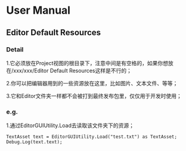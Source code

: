 # User Manual

## Editor Default Resources

### Detail

1.它必须放在Project视图的根目录下，注意中间是有空格的，如果你想放在/xxx/xxx/Editor Default Resources这样是不行的；

2.你可以把编辑器用到的一些资源放在这里，比如图片、文本文件、等等；

3.它和Editor文件夹一样都不会被打到最终发布包里，仅仅用于开发时使用；

### e.g.

1.通过EditorGUIUtility.Load去读取该文件夹下的资源；

```
TextAsset text = EditorGUIUtility.Load("test.txt") as TextAsset;
Debug.Log(text.text);
```
